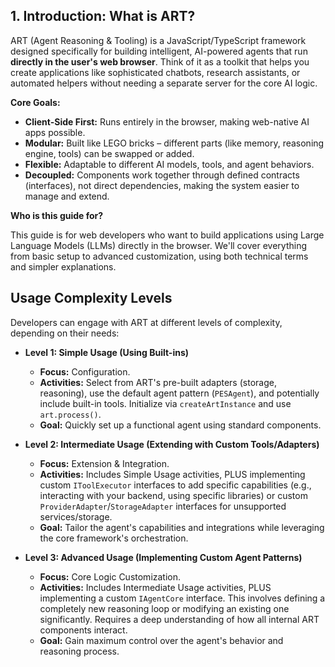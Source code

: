 ## 1. Introduction: What is ART?

ART (Agent Reasoning & Tooling) is a JavaScript/TypeScript framework designed specifically for building intelligent, AI-powered agents that run **directly in the user's web browser**. Think of it as a toolkit that helps you create applications like sophisticated chatbots, research assistants, or automated helpers without needing a separate server for the core AI logic.

**Core Goals:**

*   **Client-Side First:** Runs entirely in the browser, making web-native AI apps possible.
*   **Modular:** Built like LEGO bricks – different parts (like memory, reasoning engine, tools) can be swapped or added.
*   **Flexible:** Adaptable to different AI models, tools, and agent behaviors.
*   **Decoupled:** Components work together through defined contracts (interfaces), not direct dependencies, making the system easier to manage and extend.

**Who is this guide for?**

This guide is for web developers who want to build applications using Large Language Models (LLMs) directly in the browser. We'll cover everything from basic setup to advanced customization, using both technical terms and simpler explanations.
## Usage Complexity Levels

Developers can engage with ART at different levels of complexity, depending on their needs:

*   **Level 1: Simple Usage (Using Built-ins)**
    *   **Focus:** Configuration.
    *   **Activities:** Select from ART's pre-built adapters (storage, reasoning), use the default agent pattern (`PESAgent`), and potentially include built-in tools. Initialize via `createArtInstance` and use `art.process()`.
    *   **Goal:** Quickly set up a functional agent using standard components.

*   **Level 2: Intermediate Usage (Extending with Custom Tools/Adapters)**
    *   **Focus:** Extension & Integration.
    *   **Activities:** Includes Simple Usage activities, PLUS implementing custom `IToolExecutor` interfaces to add specific capabilities (e.g., interacting with your backend, using specific libraries) or custom `ProviderAdapter`/`StorageAdapter` interfaces for unsupported services/storage.
    *   **Goal:** Tailor the agent's capabilities and integrations while leveraging the core framework's orchestration.

*   **Level 3: Advanced Usage (Implementing Custom Agent Patterns)**
    *   **Focus:** Core Logic Customization.
    *   **Activities:** Includes Intermediate Usage activities, PLUS implementing a custom `IAgentCore` interface. This involves defining a completely new reasoning loop or modifying an existing one significantly. Requires a deep understanding of how all internal ART components interact.
    *   **Goal:** Gain maximum control over the agent's behavior and reasoning process.